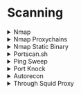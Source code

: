 # Scanning

<details>

<summary>Nmap</summary>

```shell
nmap -p- -T5 <ip>
nmap -p 22,25,80 -A <ip>
```

```bash
nmap -p- --min-rate 5000 <ip>
```

```bash
nmap -sn 192.168.102.0/24 -T4 -oN discovery.nmap
nmap -iL output.txt -T4 -sV -sC -p- -Pn -n --open -A -oN version.nmap
```

```bash
nmap -sU -p- --min-rate 5000 <ip>
```

* Conduct a full UDP port scan (may be all `open|filtered`) because open ports rarely respond to empty probes. No response --> open port or dropped by firewall.

```bash
nmap -A -sV -sC -sU 10.11.1.111 --script=*enum --top-ports 20
```

* When version scanning is enabled with -sV (or -A), it will send UDP probes to every `open|filtered` port. If any of the probes elicit a response from an `open|filtered`port, the state is changed to open.

```bash
nmap script=vuln 192.168.193.211
```

* Nmap scripts location `/usr/share/nmap/scripts/`

</details>

<details>

<summary>Nmap Proxychains</summary>

```bash
proxychains nmap --top-ports=20 -sT -Pn 10.5.5.20
```

* SOCKS proxies require a TCP connection to be made and thus a half-open or SYN scan cannot be used with ProxyChains

Scans thru Socks proxy

```sh
nmap --proxies socks4://proxy-ip:8080 target-ip
```

</details>

<details>

<summary>Nmap Static Binary</summary>

### Full Port Scan

```bash
nmap -p- --min-parallelism 10 -P0 10.2.2.31
```

</details>

<details>

<summary>Portscan.sh</summary>

```bash
#!/bin/bash
host=10.5.5.11
for port in {1..65535}; do
    timeout .1 bash -c "echo >/dev/tcp/$host/$port" &&
        echo "port $port is open"
done
echo "Done"
```

</details>

<details>

<summary>Ping Sweep</summary>

#### Linux&#x20;

```bash
for i in {1..254} ;do (ping -c 1 172.21.10.$i | grep "bytes from" &) ;done
```

#### Windows

```bash
for /L %i in (1,1,255) do @ping -n 1 -w 200 172.21.10.%i > nul && echo 192.168.1.%i is up.
```

</details>

<details>

<summary>Port Knock</summary>

### Look at /etc/knockd.conf (Port Knock configurations)

```bash
www-data@nineveh:/home/amrois$ cat /etc/knockd.conf 
[options]
 logfile = /var/log/knockd.log
 interface = ens160

[openSSH]
 sequence = 571, 290, 911 
 seq_timeout = 5
 start_command = /sbin/iptables -I INPUT -s %IP% -p tcp --dport 22 -j ACCEPT
 tcpflags = syn

[closeSSH]
 sequence = 911,290,571
 seq_timeout = 5
 start_command = /sbin/iptables -D INPUT -s %IP% -p tcp --dport 22 -j ACCEPT
 tcpflags = syn

```

### Using Nmap for port knocking

```
┌──(root㉿kali)-[/home/…/htb/10.10.10.43/_nineveh.png.extracted/secret]
└─# for i in 571 290 911; do
for> nmap -Pn --host-timeout 100 --max-retries 0 -p $i 10.10.10.43 >/dev/null 

for> done; ssh -i nineveh.priv amrois@10.10.10.43

The authenticity of host '10.10.10.43 (10.10.10.43)' can't be established.
ED25519 key fingerprint is SHA256:kxSpgxC8gaU9OypTJXFLmc/2HKEmnDMIjzkkUiGLyuI.
This key is not known by any other names.
Are you sure you want to continue connecting (yes/no/[fingerprint])? yes
Warning: Permanently added '10.10.10.43' (ED25519) to the list of known hosts.
Ubuntu 16.04.2 LTS
Welcome to Ubuntu 16.04.2 LTS (GNU/Linux 4.4.0-62-generic x86_64)

 * Documentation:  https://help.ubuntu.com
 * Management:     https://landscape.canonical.com
 * Support:        https://ubuntu.com/advantage

288 packages can be updated.
207 updates are security updates.


You have mail.
Last login: Mon Jul  3 00:19:59 2017 from 192.168.0.14
amrois@nineveh:~$ whoami
amrois

```

</details>

<details>

<summary>Autorecon</summary>

```bash
autorecon <target>
```

```bash
proxychains -q autorecon 10.1.1.65 --proxychains
```

</details>

<details>

<summary>Through Squid Proxy</summary>

```bash
python3 spose.py --proxy http://192.168.163.189:3128 --target 192.168.163.189
```

</details>
